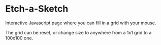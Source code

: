 # Etch-a-Sketch
Interactive Javascript page where you can fill in a grid with your mouse.

The grid can be reset, or change size to anywhere from a 1x1 grid to a 100x100 one.